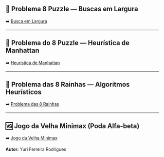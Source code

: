 ## 🎲 Problema 8 Puzzle — Buscas em Largura
➡️ [Busca em Largura](https://github.com/iruy-fr/8puzzle/blob/main/BFSalg.py)

---

## 🔢 Problema do 8 Puzzle — Heurística de Manhattan 
➡️ [Heurística de Manhattan](https://github.com/iruy-fr/8puzzle/blob/main/ManhattanH.md)

---

## 👑 Problema das 8 Rainhas — Algoritmos Heurísticos
➡️ [Problema das 8 Rainhas](https://github.com/iruy-fr/8puzzle/blob/main/8Rainhas.md)

---

## 🆚 Jogo da Velha Minimax (Poda Alfa-beta)
➡️ [Jogo da Velha Minimax]()


**Autor:** Yuri Ferreira Rodrigues  

